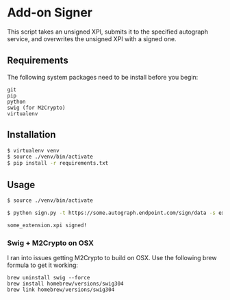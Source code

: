 Add-on Signer
===================

This script takes an unsigned XPI, submits it to the specified autograph
service, and overwrites the unsigned XPI with a signed one.

## Requirements ##

The following system packages need to be install before you begin:
```
git
pip
python
swig (for M2Crypto)
virtualenv
```

## Installation ##
```bash
$ virtualenv venv
$ source ./venv/bin/activate
$ pip install -r requirements.txt
```

## Usage ##
```bash
$ source ./venv/bin/activate

$ python sign.py -t https://some.autograph.endpoint.com/sign/data -s extension_rsa -u addon_shipper -p **** some_extension.xpi

some_extension.xpi signed!
```

### Swig + M2Crypto on OSX ###
I ran into issues getting M2Crypto to build on OSX. Use the following brew formula to get it working:
```
brew uninstall swig --force
brew install homebrew/versions/swig304
brew link homebrew/versions/swig304
```
